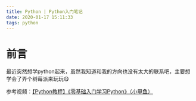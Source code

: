 ```yaml
---
title: Python | Python入门笔记
date: 2020-01-17 15:11:33
tags: python
---
```


# 前言
最近突然想学python起来，虽然我知道和我的方向也没有太大的联系吧，主要想学会了弄个树莓派来玩玩😋

参考视频：[【Python教程】《零基础入门学习Python》（小甲鱼）](https://www.bilibili.com/video/av27789609?p=3)


